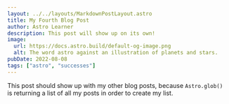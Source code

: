 ```yaml
---
layout: ../../layouts/MarkdownPostLayout.astro
title: My Fourth Blog Post
author: Astro Learner
description: This post will show up on its own!
image:
  url: https://docs.astro.build/default-og-image.png
  alt: The word astro against an illustration of planets and stars.
pubDate: 2022-08-08
tags: ["astro", "successes"]
---
```


This post should show up with my other blog posts, because `Astro.glob()` is returning a list of all my posts in order to create my list.
